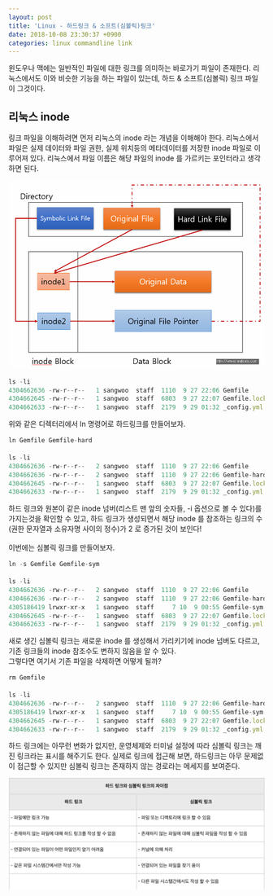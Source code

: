 ```yaml
---
layout: post
title: 'Linux - 하드링크 & 소프트(심볼릭)링크'
date: 2018-10-08 23:30:37 +0900
categories: linux commandline link
---
```


윈도우나 맥에는 일반적인 파일에 대한 링크를 의미하는 바로가기 파일이 존재한다. 리눅스에서도 이와 비슷한 기능을 하는 파일이 있는데, 하드 & 소프트(심볼릭) 링크 파일이 그것이다.<br>

## 리눅스 inode

링크 파일을 이해하려면 먼저 리눅스의 inode 라는 개념을 이해해야 한다. 리눅스에서 파일은 실제 데이터와 파일 권한, 실제 위치등의 메타데이터를 저장한 inode 파일로 이루어져 있다. 리눅스에서 파일 이름은 해당 파일의 inode 를 가르키는 포인터라고 생각하면 된다.

<img src="/assets/images/linux-link.jpeg">

```javascript
ls -li
4304662636 -rw-r--r--   1 sangwoo  staff  1110  9 27 22:06 Gemfile
4304662645 -rw-r--r--   1 sangwoo  staff  6803  9 27 22:07 Gemfile.lock
4304662633 -rw-r--r--   1 sangwoo  staff  2179  9 29 01:32 _config.yml
```

위와 같은 디렉터리에서 ln 명령어로 하드링크를 만들어보자.

```javascript
ln Gemfile Gemfile-hard

ls -li
4304662636 -rw-r--r--   2 sangwoo  staff  1110  9 27 22:06 Gemfile
4304662636 -rw-r--r--   2 sangwoo  staff  1110  9 27 22:06 Gemfile-hard
4304662645 -rw-r--r--   1 sangwoo  staff  6803  9 27 22:07 Gemfile.lock
4304662633 -rw-r--r--   1 sangwoo  staff  2179  9 29 01:32 _config.yml
```

하드 링크와 원본이 같은 inode 넘버(리스트 맨 앞의 숫자들, -i 옵션으로 볼 수 있다)를 가지는것을 확인할 수 있고, 하드 링크가 생성되면서 해당 inode 를 참조하는 링크의 수(권한 문자열과 소유자명 사이의 정수)가 2 로 증가된 것이 보인다!<br><br>
이번에는 심볼릭 링크를 만들어보자.

```javascript
ln -s Gemfile Gemfile-sym

ls -li
4304662636 -rw-r--r--   2 sangwoo  staff  1110  9 27 22:06 Gemfile
4304662636 -rw-r--r--   2 sangwoo  staff  1110  9 27 22:06 Gemfile-hard
4305186419 lrwxr-xr-x   1 sangwoo  staff     7 10  9 00:55 Gemfile-sym -> Gemfile
4304662645 -rw-r--r--   1 sangwoo  staff  6803  9 27 22:07 Gemfile.lock
4304662633 -rw-r--r--   1 sangwoo  staff  2179  9 29 01:32 _config.yml
```

새로 생긴 심볼릭 링크는 새로운 inode 를 생성해서 가리키기에 inode 넘버도 다르고, 기존 링크들의 inode 참조수도 변하지 않음을 알 수 있다.<br>
그렇다면 여기서 기존 파일을 삭제하면 어떻게 될까?

```javascript
rm Gemfile

ls -li
4304662636 -rw-r--r--   2 sangwoo  staff  1110  9 27 22:06 Gemfile-hard
4305186419 lrwxr-xr-x   1 sangwoo  staff     7 10  9 00:55 Gemfile-sym -> Gemfile
4304662645 -rw-r--r--   1 sangwoo  staff  6803  9 27 22:07 Gemfile.lock
4304662633 -rw-r--r--   1 sangwoo  staff  2179  9 29 01:32 _config.yml
```

하드 링크에는 아무런 변화가 없지만, 운영체제와 터미널 설정에 따라 심볼릭 링크는 깨진 링크라는 표시를 해주기도 한다. 실제로 링크에 접근해 보면, 하드링크는 아무 문제없이 접근할 수 있지만 심볼릭 링크는 존재하지 않는 경로라는 메세지를 보여준다.

<img src="/assets/images/linux-link2.png">
